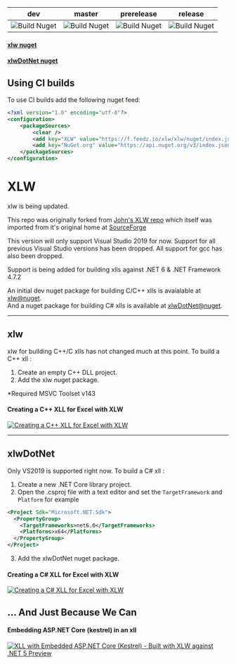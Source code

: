 
| dev | master | prerelease | release |
|:----------:|:----------:|:----------:|:--------------:|
|![Build Nuget](https://github.com/xlw/xlw/workflows/Build%20Nuget/badge.svg?branch=dev)|![Build Nuget](https://github.com/xlw/xlw/workflows/Build%20Nuget/badge.svg?branch=master) |![Build Nuget](https://github.com/xlw/xlw/workflows/Build%20Nuget/badge.svg?branch=prerelease)|![Build Nuget](https://github.com/xlw/xlw/workflows/Build%20Nuget/badge.svg?branch=release)|



#### [xlw nuget](https://www.nuget.org/packages/xlw/)   
#### [xlwDotNet nuget](https://www.nuget.org/packages/xlwDotNet/)

## Using CI builds

To use CI builds add the following nuget feed:

```xml
<?xml version="1.0" encoding="utf-8"?>
<configuration>
    <packageSources>
        <clear />
        <add key="XLW" value="https://f.feedz.io/xlw/xlw/nuget/index.json" />
        <add key="NuGet.org" value="https://api.nuget.org/v3/index.json" />
    </packageSources>
</configuration>
```




# **XLW**
xlw is being updated.

This repo was originally forked from [John's XLW repo](https://github.com/JohnAdders/xlw) which itself was imported from it's original home at [SourceForge](https://sourceforge.net/projects/xlw/)


This version will only support Visual Studio 2019 for now. Support for all previous Visual Studio versions has been dropped. All support for gcc has also been dropped.

Support is being added for building xlls against .NET 6 & .NET Framework 4.7.2


An initial dev nuget package  for building C/C++ xlls is avaialable at [xlw@nuget](https://www.nuget.org/packages/xlw/).\
And a nuget package for building C# xlls is available at [xlwDotNet@nuget](https://www.nuget.org/packages/xlwDotNet).

---

## xlw
xlw for building C++/C xlls has not changed much at this point.
To build a C++ xll :
1. Create an empty C++ DLL project.
2. Add the xlw nuget package.

*Required MSVC Toolset v143

#### Creating a C++ XLL for Excel with XLW
[![Creating a C++ XLL for Excel with XLW](https://img.youtube.com/vi/k0V6nvWjMnI/0.jpg)](https://www.youtube.com/watch?v=k0V6nvWjMnI)      

---

## xlwDotNet
Only VS2019 is supported right now. 
To build a C# xll :
1. Create a new .NET Core library project. 
2. Open the .csproj file with a text editor and set the  `TargetFramework` and  `Platform` for example
```xml
<Project Sdk="Microsoft.NET.Sdk">
  <PropertyGroup>
    <TargetFrameworks>net6.0</TargetFrameworks>
    <Platforms>x64</Platforms>
  </PropertyGroup>
</Project>
```
3. Add the xlwDotNet nuget package.

#### Creating a C\# XLL for Excel with XLW
[![Creating a C\# XLL for Excel with XLW](https://img.youtube.com/vi/GH0Phpo5S7k/0.jpg)](https://www.youtube.com/watch?v=GH0Phpo5S7k)


## ... And Just Because We Can

#### Embedding ASP.NET Core (kestrel) in an xll 

[![XLL with Embedded ASP.NET Core (Kestrel) - Built with XLW against .NET 5 Preview](https://img.youtube.com/vi/mQyRnNpG2C4/0.jpg)](https://www.youtube.com/watch?v=mQyRnNpG2C4)


